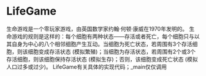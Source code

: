 # LifeGame
生命游戏是一个零玩家游戏，由英国数学家约翰·何顿·康威在1970年发明的。 生命游戏的规则是这样的：每个细胞有两种状态——存活或者死亡，每个细胞只与以其自身为中心的八个相邻细胞产生互动。当细胞为死亡状态，若周围有3个存活细胞，则该细胞变成存活状态 (模拟繁殖)；当细胞为存活状态，若周围有2个或3个存活细胞，则该细胞保持存活状态 (模拟生存)；否则，该细胞变成死亡状态 (模拟人口过多或过少)。
LifeGame有关具体的实现代码；_main仅仅调用

